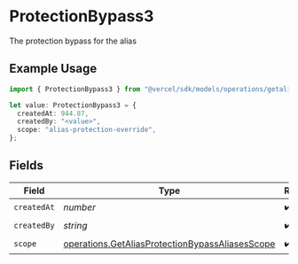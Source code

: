 # ProtectionBypass3

The protection bypass for the alias

## Example Usage

```typescript
import { ProtectionBypass3 } from "@vercel/sdk/models/operations/getalias.js";

let value: ProtectionBypass3 = {
  createdAt: 944.87,
  createdBy: "<value>",
  scope: "alias-protection-override",
};
```

## Fields

| Field                                                                                                              | Type                                                                                                               | Required                                                                                                           | Description                                                                                                        |
| ------------------------------------------------------------------------------------------------------------------ | ------------------------------------------------------------------------------------------------------------------ | ------------------------------------------------------------------------------------------------------------------ | ------------------------------------------------------------------------------------------------------------------ |
| `createdAt`                                                                                                        | *number*                                                                                                           | :heavy_check_mark:                                                                                                 | N/A                                                                                                                |
| `createdBy`                                                                                                        | *string*                                                                                                           | :heavy_check_mark:                                                                                                 | N/A                                                                                                                |
| `scope`                                                                                                            | [operations.GetAliasProtectionBypassAliasesScope](../../models/operations/getaliasprotectionbypassaliasesscope.md) | :heavy_check_mark:                                                                                                 | N/A                                                                                                                |